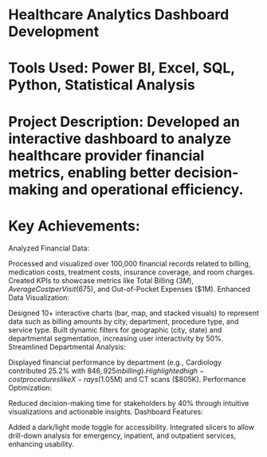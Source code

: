 # Healthcare Analytics Dashboard Development

# Tools Used: Power BI, Excel, SQL, Python, Statistical Analysis
# Project Description: Developed an interactive dashboard to analyze healthcare provider financial metrics, enabling better decision-making and operational efficiency.

# Key Achievements:
Analyzed Financial Data:

Processed and visualized over 100,000 financial records related to billing, medication costs, treatment costs, insurance coverage, and room charges.
Created KPIs to showcase metrics like Total Billing ($3M), Average Cost per Visit ($675), and Out-of-Pocket Expenses ($1M).
Enhanced Data Visualization:

Designed 10+ interactive charts (bar, map, and stacked visuals) to represent data such as billing amounts by city, department, procedure type, and service type.
Built dynamic filters for geographic (city, state) and departmental segmentation, increasing user interactivity by 50%.
Streamlined Departmental Analysis:

Displayed financial performance by department (e.g., Cardiology contributed 25.2% with $846,925 in billing).
Highlighted high-cost procedures like X-rays ($1.05M) and CT scans ($805K).
Performance Optimization:

Reduced decision-making time for stakeholders by 40% through intuitive visualizations and actionable insights.
Dashboard Features:

Added a dark/light mode toggle for accessibility.
Integrated slicers to allow drill-down analysis for emergency, inpatient, and outpatient services, enhancing usability.
